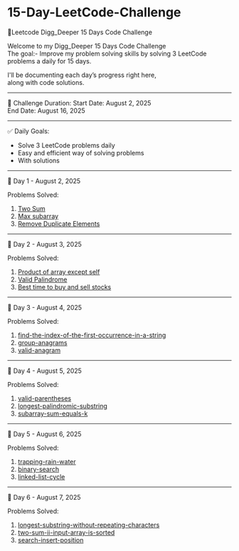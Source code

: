 # 15-Day-LeetCode-Challenge
🚀Leetcode Digg_Deeper 15 Days Code Challenge

Welcome to my Digg_Deeper 15 Days Code Challenge  
The goal:- Improve my problem solving skills by solving 3 LeetCode problems a daily for 15 days.

I'll be documenting each day’s progress right here,  
along with code solutions.

---

📅 Challenge Duration: 
Start Date: August 2, 2025  
End Date: August 16, 2025  

---

✅ Daily Goals:
- Solve 3 LeetCode problems daily
- Easy and efficient way of solving problems  
- With solutions 

---

📘 Day 1 - August 2, 2025

Problems Solved:
1. [Two Sum](https://leetcode.com/problems/two-sum) 
2. [Max subarray](https://leetcode.com/problems/maximum-subarray)
3. [Remove Duplicate Elements](https://leetcode.com/problems/remove-duplicates-from-sorted-array)

---
📘 Day 2 - August 3, 2025

Problems Solved:
1. [Product of array except self](https://leetcode.com/problems/product-of-array-except-self) 
2. [Valid Palindrome](https://leetcode.com/problems/valid-palindrome)
3. [Best time to buy and sell stocks](https://leetcode.com/problems/best-time-to-buy-and-sell-stock)

---
📘 Day 3 - August 4, 2025

Problems Solved:
1. [find-the-index-of-the-first-occurrence-in-a-string](https://leetcode.com/problems/find-the-index-of-the-first-occurrence-in-a-string) 
2. [group-anagrams](https://leetcode.com/problems/group-anagrams)
3. [valid-anagram](https://leetcode.com/problems/valid-anagram)

---
📘 Day 4 - August 5, 2025

Problems Solved:
1. [valid-parentheses](https://leetcode.com/problems/valid-parentheses) 
2. [longest-palindromic-substring](https://leetcode.com/problems/longest-palindromic-substring)
3. [subarray-sum-equals-k](https://leetcode.com/problems/subarray-sum-equals-k)

---
📘 Day 5 - August 6, 2025

Problems Solved:
1. [trapping-rain-water](https://leetcode.com/problems/trapping-rain-water) 
2. [binary-search](https://leetcode.com/problems/binary-search)
3. [linked-list-cycle](https://leetcode.com/problems/linked-list-cycle)

---
📘 Day 6 - August 7, 2025

Problems Solved:
1. [longest-substring-without-repeating-characters](https://leetcode.com/problems/longest-substring-without-repeating-characters) 
2. [two-sum-ii-input-array-is-sorted](https://leetcode.com/problems/two-sum-ii-input-array-is-sorted)
3. [search-insert-position](https://leetcode.com/problems/search-insert-position)




